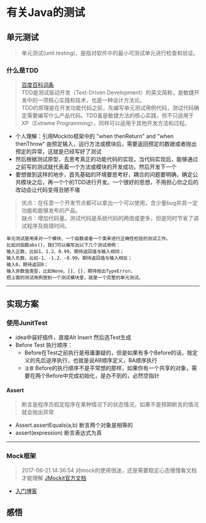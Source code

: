 # 有关Java的测试
## 单元测试
> 单元测试(unit testing)，是指对软件中的最小可测试单元进行检查和验证。
### 什么是TDD
> [百度百科词条](http://baike.baidu.com/item/TDD/9064369)  
> TDD是测试驱动开发（Test-Driven Development）的英文简称，是敏捷开发中的一项核心实践和技术，也是一种设计方法论。  
> TDD的原理是在开发功能代码之前，先编写单元测试用例代码，测试代码确定需要编写什么产品代码。TDD虽是敏捷方法的核心实践，但不只适用于XP（Extreme Programming），同样可以适用于其他开发方法和过程。

- 个人理解：引用Mockito框架中的 "when thenReturn" and "when thenThrow“ 由预定输入，运行方法或模块后，需要返回预定的数据或者抛出预定的异常，这就是已经写好了测试
- 然后根据测试原型，去思考真正的功能代码的实现，当代码实现后，能够通过之前写的测试就代表着一个方法或模块的开发成功，然后开发下一个
- 要想做到这样的地步，首先基础的环境要思考好，耦合的问题要明确，确定公共模块之后，再一个个的TDD进行开发。一个很好的思想，不用担心你之后的改动会让代码变得丑陋不堪

> 优点：在任意一个开发节点都可以拿出一个可以使用，含少量bug并具一定功能和能够发布的产品。  
> 缺点：增加代码量。测试代码是系统代码的两倍或更多，但是同时节省了调试程序及挑错时间。

    单元测试是用来对一个模块、一个函数或者一个类来进行正确性检验的测试工作。
    比如对函数abs()，我们可以编写出以下几个测试用例：
    输入正数，比如1、1.2、0.99，期待返回值与输入相同；
    输入负数，比如-1、-1.2、-0.99，期待返回值与输入相反；
    输入0，期待返回0；
    输入非数值类型，比如None、[]、{}，期待抛出TypeError。
    把上面的测试用例放到一个测试模块里，就是一个完整的单元测试。

****************
## 实现方案
### 使用JunitTest
- idea中装好插件，直接Alt Insert 然后选Test生成
- Before Test 执行顺序：
    - Before在Test之前执行是毋庸置疑的，但是如果有多个Before的话，按定义的先后逆序执行，也就是说AB顺序定义，BA顺序执行
    - `注意` Before的执行顺序不是平常想的那样，如果你有一个共享的对象，需要在两个Before中完成初始化，是办不到的，必然空指针
#### Assert
> 断言是程序员假定程序在某种情况下的状态情况，如果不是预期断言的情况就会抛出异常

- Assert.assertEquals(a,b) 断言两个对象是相等的
- assert(expression) 断言表达式为真

**************
### Mock框架
> 2017-06-21 14:36:54 对mock的使用很迷，还是需要稳定心态慢慢看文档才能理解
> [JMockit官方文档](http://www.vogella.com/tutorials/Mockito/article.html#testing-with-mock-objects)
- [入门博客](http://blog.csdn.net/chjttony/article/details/17838693)


## 感悟

 
